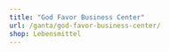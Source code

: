 ```yaml
---
title: "God Favor Business Center"
url: /ganta/god-favor-business-center/
shop: Lebensmittel
---
```

